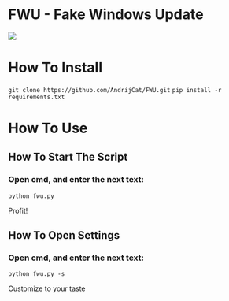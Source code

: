 # FWU - Fake Windows Update
<img src="https://img.shields.io/badge/Python-3-brightgreen.svg?style=plastic">

# How To Install

`git clone https://github.com/AndrijCat/FWU.git`
`pip install -r requirements.txt`

# How To Use
## How To Start The Script

### Open cmd, and enter the next text:
`python fwu.py`

Profit!
## How To Open Settings

### Open cmd, and enter the next text:
`python fwu.py -s`

Customize to your taste
